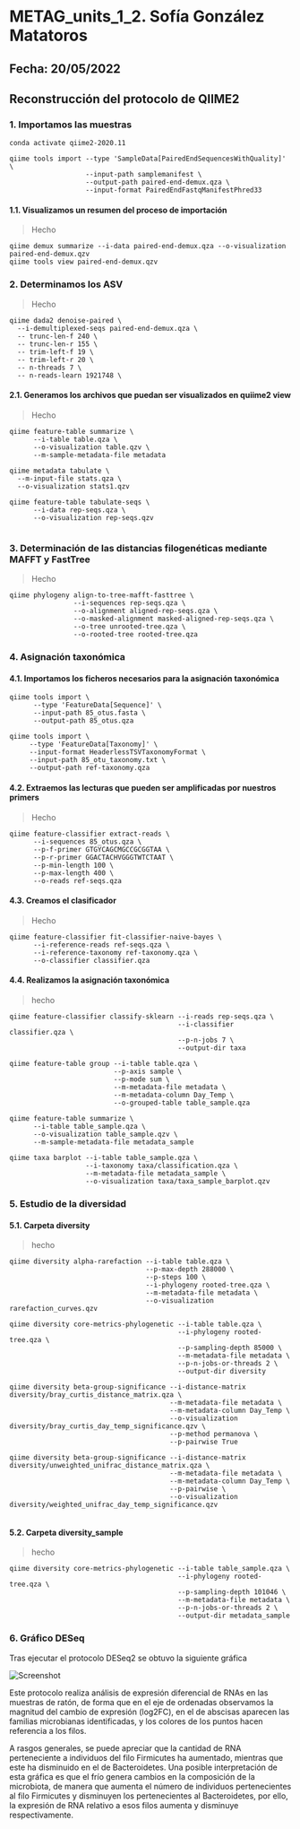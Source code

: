 # METAG_units_1_2. Sofía González Matatoros
## Fecha: 20/05/2022
## Reconstrucción del protocolo de QIIME2 
### 1. Importamos las muestras
```
conda activate qiime2-2020.11

qiime tools import --type 'SampleData[PairedEndSequencesWithQuality]' \
                   --input-path samplemanifest \
                   --output-path paired-end-demux.qza \
                   --input-format PairedEndFastqManifestPhred33
```
#### 1.1. Visualizamos un resumen del proceso de importación
> Hecho
```
qiime demux summarize --i-data paired-end-demux.qza --o-visualization paired-end-demux.qzv
qiime tools view paired-end-demux.qzv
```
### 2. Determinamos los ASV
> Hecho
```
qiime dada2 denoise-paired \
  --i-demultiplexed-seqs paired-end-demux.qza \
  -- trunc-len-f 240 \
  -- trunc-len-r 155 \
  -- trim-left-f 19 \
  -- trim-left-r 20 \
  -- n-threads 7 \
  -- n-reads-learn 1921748 \

```
#### 2.1. Generamos los archivos que puedan ser visualizados en quiime2 view
> Hecho
```
qiime feature-table summarize \
      --i-table table.qza \
      --o-visualization table.qzv \
      --m-sample-metadata-file metadata
      
qiime metadata tabulate \
  --m-input-file stats.qza \
  --o-visualization stats1.qzv

qiime feature-table tabulate-seqs \
      --i-data rep-seqs.qza \
      --o-visualization rep-seqs.qzv


```
### 3. Determinación de las distancias filogenéticas mediante MAFFT y FastTree
> Hecho
```
qiime phylogeny align-to-tree-mafft-fasttree \
                --i-sequences rep-seqs.qza \
                --o-alignment aligned-rep-seqs.qza \
                --o-masked-alignment masked-aligned-rep-seqs.qza \
                --o-tree unrooted-tree.qza \
                --o-rooted-tree rooted-tree.qza
```
### 4. Asignación taxonómica
#### 4.1. Importamos los ficheros necesarios para la asignación taxonómica
```
qiime tools import \
      --type 'FeatureData[Sequence]' \
      --input-path 85_otus.fasta \
      --output-path 85_otus.qza

qiime tools import \
     --type 'FeatureData[Taxonomy]' \
     --input-format HeaderlessTSVTaxonomyFormat \
     --input-path 85_otu_taxonomy.txt \
     --output-path ref-taxonomy.qza
```
#### 4.2. Extraemos las lecturas que pueden ser amplificadas por nuestros primers 
> Hecho
```
qiime feature-classifier extract-reads \
      --i-sequences 85_otus.qza \
      --p-f-primer GTGYCAGCMGCCGCGGTAA \ 
      --p-r-primer GGACTACHVGGGTWTCTAAT \
      --p-min-length 100 \
      --p-max-length 400 \
      --o-reads ref-seqs.qza
```
#### 4.3. Creamos el clasificador
> Hecho
```
qiime feature-classifier fit-classifier-naive-bayes \
      --i-reference-reads ref-seqs.qza \
      --i-reference-taxonomy ref-taxonomy.qza \
      --o-classifier classifier.qza
```
#### 4.4. Realizamos la asignación taxonómica
> hecho
```
qiime feature-classifier classify-sklearn --i-reads rep-seqs.qza \
                                          --i-classifier classifier.qza \
                                          --p-n-jobs 7 \
                                          --output-dir taxa

qiime feature-table group --i-table table.qza \
                          --p-axis sample \
                          --p-mode sum \
                          --m-metadata-file metadata \
                          --m-metadata-column Day_Temp \
                          --o-grouped-table table_sample.qza

qiime feature-table summarize \
      --i-table table_sample.qza \
      --o-visualization table_sample.qzv \
      --m-sample-metadata-file metadata_sample

qiime taxa barplot --i-table table_sample.qza \
                   --i-taxonomy taxa/classification.qza \
                   --m-metadata-file metadata_sample \
                   --o-visualization taxa/taxa_sample_barplot.qzv
```
### 5. Estudio de la diversidad
#### 5.1. Carpeta diversity
> hecho
```
qiime diversity alpha-rarefaction --i-table table.qza \
                                  --p-max-depth 288000 \
                                  --p-steps 100 \
                                  --i-phylogeny rooted-tree.qza \
                                  --m-metadata-file metadata \
                                  --o-visualization rarefaction_curves.qzv
                                  
qiime diversity core-metrics-phylogenetic --i-table table.qza \
                                          --i-phylogeny rooted-tree.qza \
                                          --p-sampling-depth 85000 \
                                          --m-metadata-file metadata \
                                          --p-n-jobs-or-threads 2 \
                                          --output-dir diversity

qiime diversity beta-group-significance --i-distance-matrix diversity/bray_curtis_distance_matrix.qza \
                                        --m-metadata-file metadata \
                                        --m-metadata-column Day_Temp \
                                        --o-visualization diversity/bray_curtis_day_temp_significance.qzv \
                                        --p-method permanova \
                                        --p-pairwise True

qiime diversity beta-group-significance --i-distance-matrix diversity/unweighted_unifrac_distance_matrix.qza \
                                        --m-metadata-file metadata \
                                        --m-metadata-column Day_Temp \
                                        --p-pairwise \
                                        --o-visualization diversity/weighted_unifrac_day_temp_significance.qzv 
                                        

```
#### 5.2. Carpeta diversity_sample
> hecho
```
qiime diversity core-metrics-phylogenetic --i-table table_sample.qza \
                                          --i-phylogeny rooted-tree.qza \
                                          --p-sampling-depth 101046 \
                                          --m-metadata-file metadata \
                                          --p-n-jobs-or-threads 2 \
                                          --output-dir metadata_sample

```
### 6. Gráfico DESeq
Tras ejecutar el protocolo DESeq2 se obtuvo la siguiente gráfica

![Screenshot](https://github.com/Sofia-Gonzalez-Matatoros/METAG_units_1_2/blob/2881a4912cc424afd59776abfca876296fca3d3b/Captura%20de%20pantalla%20de%202022-05-13%2019-34-39.png)

Este protocolo realiza análisis de expresión diferencial de RNAs en las muestras de ratón, de forma que en el eje de ordenadas observamos la magnitud del cambio de expresión (log2FC), en el de abscisas aparecen las familias microbianas identificadas, y los colores de los puntos hacen referencia a los filos. 

A rasgos generales, se puede apreciar que la cantidad de RNA perteneciente a individuos del filo Firmicutes ha aumentado, mientras que este ha disminuido en el de Bacteroidetes. Una posible interpretación de esta gráfica es que el frío genera cambios en la composición de la microbiota, de manera que aumenta el número de individuos pertenecientes al filo Firmicutes y disminuyen los pertenecientes al Bacteroidetes, por ello, la expresión de RNA relativo a esos filos aumenta y disminuye respectivamente.


